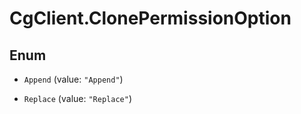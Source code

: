 # CgClient.ClonePermissionOption

## Enum


* `Append` (value: `"Append"`)

* `Replace` (value: `"Replace"`)


